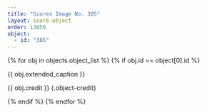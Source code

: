 ```yaml
---
title: "Scores Image No. 385"
layout: score-object
order: 13850
object:
  - id: "385"
---
```


{% for obj in objects.object_list %}
{% if obj.id == object[0].id %}

{{ obj.extended_caption }}

{{ obj.credit }} {.object-credit}

{% endif %}
{% endfor %}
